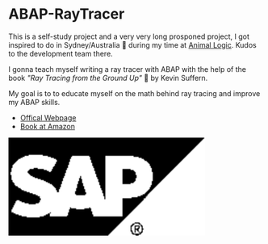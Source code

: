 # ABAP-RayTracer

This is a self-study project and a very very long prosponed project, I got inspired to do in Sydney/Australia :koala: during my time at [Animal Logic](www.animallogic.com). Kudos to the development team there.

I gonna teach myself writing a ray tracer with ABAP with the help of the book *"Ray Tracing from the Ground Up"* :green_book: by Kevin Suffern.

My goal is to to educate myself on the math behind ray tracing and improve my ABAP skills.

* [Offical Webpage](http://www.raytracegroundup.com/)
* [Book at Amazon](https://www.amazon.com/gp/product/1568812728/sr=8-1/qid=1191938342/ref=olp_product_details/103-8287340-1623806?ie=UTF8&me=&qid=1191938342&sr=8-1&seller=)

![SAP Logo](/render/sap_logo.gif?raw=true)
